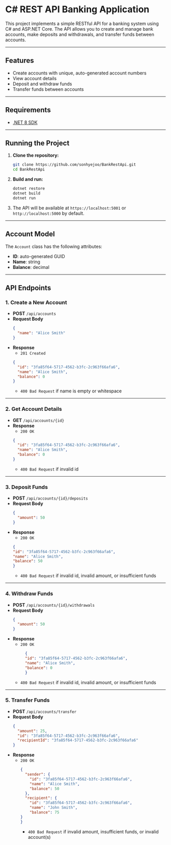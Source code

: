 ﻿# C# REST API Banking Application

This project implements a simple RESTful API for a banking system using C# and ASP.NET Core. The API allows you to create and manage bank accounts, make deposits and withdrawals, and transfer funds between accounts.

---

## Features

- Create accounts with unique, auto-generated account numbers
- View account details
- Deposit and withdraw funds
- Transfer funds between accounts

---

## Requirements

- [.NET 8 SDK ](https://dotnet.microsoft.com/download)

---

## Running the Project

1. **Clone the repository:**
    ```sh
    git clone https://github.com/sonhyejoo/BankRestApi.git
    cd BankRestApi
    ```
2. **Build and run:**
    ```sh
    dotnet restore
    dotnet build
    dotnet run
    ```
3. The API will be available at `https://localhost:5001` or `http://localhost:5000` by default.

---

## Account Model

The `Account` class has the following attributes:
- **ID**: auto-generated GUID
- **Name**: string
- **Balance**: decimal

---

## API Endpoints

### 1. Create a New Account

- **POST** `/api/accounts`
- **Request Body**
    ```json
    {
      "name": "Alice Smith"
    }
    ```
- **Response**
   - `201 Created`
    ```json
    {
      "id": "3fa85f64-5717-4562-b3fc-2c963f66afa6",
      "name": "Alice Smith",
      "balance": 0
    }
    ```
  - `400 Bad Request` if name is empty or whitespace

---

### 2. Get Account Details

- **GET** `/api/accounts/{id}`
- **Response**
   - `200 OK`
    ```json
    {
      "id": "3fa85f64-5717-4562-b3fc-2c963f66afa6",
      "name": "Alice Smith",
      "balance": 0
    }
    ```
   - `400 Bad Request` if invalid id


---

### 3. Deposit Funds

- **POST** `/api/accounts/{id}/deposits`
- **Request Body**
    ```json
    {
      "amount": 50
    }
    ```
- **Response**
   - `200 OK`
   ```json
  {
  "id": "3fa85f64-5717-4562-b3fc-2c963f66afa6",
  "name": "Alice Smith",
  "balance": 50
  }
    ```
   - `400 Bad Request` if invalid id, invalid amount, or insufficient funds



---

### 4. Withdraw Funds

- **POST** `/api/accounts/{id}/withdrawals`
- **Request Body**
    ```json
    {
      "amount": 50
    }
    ```
- **Response**
  - `200 OK`    
    ```json
      {
      "id": "3fa85f64-5717-4562-b3fc-2c963f66afa6",
      "name": "Alice Smith",
      "balance": 0
      }
    ```
  - `400 Bad Request` if invalid id, invalid amount, or insufficient funds

---

### 5. Transfer Funds

- **POST** `/api/accounts/transfer`
- **Request Body**
    ```json
    {
      "amount": 25,
      "id": "3fa85f64-5717-4562-b3fc-2c963f66afa6",
      "recipientId": "3fa85f64-5717-4562-b3fc-2c963f66afa6"
    }
    ```
- **Response**
  - `200 OK`
    ```json
    {
      "sender": {
        "id": "3fa85f64-5717-4562-b3fc-2c963f66afa6",
        "name": "Alice Smith",
        "balance": 50
      },
      "recipient": {
        "id": "3fa85f64-5717-4562-b3fc-2c963f66afa6",
        "name": "John Smith",
        "balance": 75
    }
    }
    ```
    - `400 Bad Request` if invalid amount, insufficient funds, or invalid account(s)
